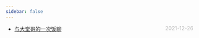 ```yaml
---
sidebar: false
---
```

* [与大堂哥的一次饭聊](./primary-school)  <span style="color:#bbb; float:right">2021-12-26</span>
<style>
@media screen and (min-width: 400px) {
  .theme-default-content:not(.custom) {
    margin:auto auto;
  }
}
</style>